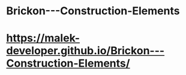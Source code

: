 # Brickon---Construction-Elements

# https://malek-developer.github.io/Brickon---Construction-Elements/
